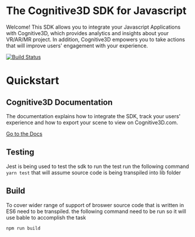 The Cognitive3D SDK for Javascript
=========
Welcome!  This SDK allows you to integrate your Javascript Applications with Cognitive3D, which provides analytics and insights about your VR/AR/MR project.  In addition, Cognitive3D empowers you to take actions that will improve users' engagement with your experience.

[![Build Status](https://travis-ci.org/CognitiveVR/cvr-sdk-js.svg?branch=master)](https://travis-ci.org/CognitiveVR/cvr-sdk-js)

Quickstart
=========

## Cognitive3D Documentation
The documentation explains how to integrate the SDK, track your users' experience and how to export your scene to view on Cognitive3D.com.

[Go to the Docs](http://docs.cognitive3d.com/js/get-started/)
## Testing
Jest is being used to test the sdk to run the test run the following command
``` yarn test ```
that will assume source code is being transpiled into lib folder

## Build 
To cover wider range of support of broswer source code that is written in ES6 need to be transpiled. the following command need to be run so it will use bable to accomplish the task

``` npm run build ``` 
